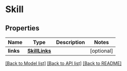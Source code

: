 # Skill

## Properties
Name | Type | Description | Notes
------------ | ------------- | ------------- | -------------
**links** | [**SkillLinks**](SkillLinks.md) |  | [optional] 

[[Back to Model list]](../README.md#documentation-for-models) [[Back to API list]](../README.md#documentation-for-api-endpoints) [[Back to README]](../README.md)

